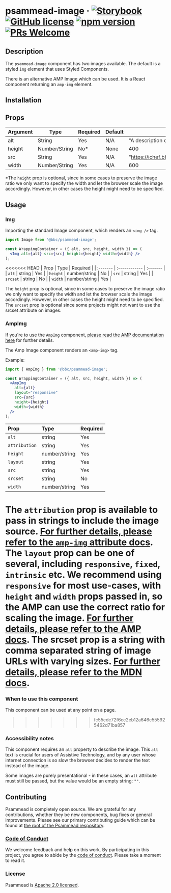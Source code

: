 # psammead-image &middot; [![Storybook](https://raw.githubusercontent.com/storybooks/brand/master/badges/storybook.svg?sanitize=true)](https://bbc-news.github.io/psammead/?selectedKind=Image) [![GitHub license](https://img.shields.io/badge/license-Apache%202.0-blue.svg)](https://github.com/BBC-News/psammead/blob/latest/LICENSE) [![npm version](https://img.shields.io/npm/v/@bbc/psammead-image.svg)](https://www.npmjs.com/package/@bbc/psammead-image) [![PRs Welcome](https://img.shields.io/badge/PRs-welcome-brightgreen.svg)](https://github.com/BBC-News/psammead/blob/latest/CONTRIBUTING.md)

## Description

The `psammead-image` component has two images available. The default is a styled `img` element that uses Styled Components.

There is an alternative AMP Image which can be used. It is a React component returning an `amp-img` element.

## Installation

## Props

| Argument  | Type          | Required | Default | Example                      |
|-----------|---------------|----------|---------|------------------------------|
| alt       | String        | Yes      | N/A     | "A description of the image" |
| height    | Number/String | No*      | None    | 400                          |
| src       | String        | Yes      | N/A     | "https://ichef.bbci.co.uk/news/640/cpsprodpb/A933/production/_101651334_bouquet_pa.jpg" |
| width     | Number/String | Yes      | N/A     | 600                          |

*The `height` prop is optional, since in some cases to preserve the image ratio we only want to specify the width and let the browser scale the image accordingly. However, in other cases the height might need to be specified.

## Usage

### Img

Importing the standard Image component, which renders an `<img />` tag.

```jsx
import Image from '@bbc/psammead-image';

const WrappingContainer = ({ alt, src, height, width }) => (
  <Img alt={alt} src={src} height={height} width={width} />
);
```

<<<<<<< HEAD
| Prop     | Type          | Required |
| :------- | :------------ | :------- |
| `alt`    | string        | Yes      |
| `height` | number/string | No       |
| `src`    | string        | Yes      |
| `srcset` | string        | No       |
| `width`  | number/string | Yes      |

The `height` prop is optional, since in some cases to preserve the image ratio we only want to specify the width and let the browser scale the image accordingly. However, in other cases the height might need to be specified.
The `srcset` prop is optional since some projects might not want to use the srcset attribute on images.

### AmpImg

If you're to use the `AmpImg` component, [please read the AMP documentation here](https://www.ampproject.org/docs/reference/components/amp-img) for further details.

The Amp Image component renders an `<amp-img>` tag.

Example:

```jsx
import { AmpImg } from '@bbc/psammead-image';

const WrappingContainer = ({ alt, src, height, width }) => (
  <AmpImg
    alt={alt}
    layout="responsive"
    src={src}
    height={height}
    width={width}
  />
);
```

| Prop          | Type          | Required |
| :------------ | :------------ | :------- |
| `alt`         | string        | Yes      |
| `attribution` | string        | Yes      |
| `height`      | number/string | Yes      |
| `layout`      | string        | Yes      |
| `src`         | string        | Yes      |
| `srcset`      | string        | No       |
| `width`       | number/string | Yes      |

The `attribution` prop is available to pass in strings to include the image source. [For further details, please refer to the `amp-img` attribute docs](https://www.ampproject.org/docs/reference/components/amp-img#attributes).
The `layout` prop can be one of several, including `responsive`, `fixed`, `intrinsic` etc. We recommend using `responsive` for most use-cases, with `height` and `width` props passed in, so the AMP can use the correct ratio for scaling the image. [For further details, please refer to the AMP docs](https://www.ampproject.org/docs/reference/components/amp-img).
The srcset prop is a string with comma separated string of image URLs with varying sizes. [For further details, please refer to the MDN docs](https://developer.mozilla.org/en-US/docs/Web/HTML/Element/img#attr-srcset).
=======
### When to use this component

This component can be used at any point on a page.

<!-- ### When not to use this component -->
>>>>>>> fc55cdc72f6cc2eb12a646c555925462d71ba857

### Accessibility notes

This component requires an `alt` property to describe the image. This `alt` text is crucial for users of Assistive Technology, and by any user whose internet connection is so slow the browser decides to render the text instead of the image.

Some images are purely presentational - in these cases, an `alt` attribute must still be passed, but the value would be an empty string: `""`.

<!-- ## Roadmap -->

## Contributing

Psammead is completely open source. We are grateful for any contributions, whether they be new components, bug fixes or general improvements. Please see our primary contributing guide which can be found at [the root of the Psammead respository](https://github.com/BBC-News/psammead/blob/latest/CONTRIBUTING.md).

### [Code of Conduct](https://github.com/BBC-News/psammead/blob/latest/CODE_OF_CONDUCT.md)

We welcome feedback and help on this work. By participating in this project, you agree to abide by the [code of conduct](https://github.com/BBC-News/psammead/blob/latest/CODE_OF_CONDUCT.md). Please take a moment to read it.

### License

Psammead is [Apache 2.0 licensed](https://github.com/BBC-News/psammead/blob/latest/LICENSE).
